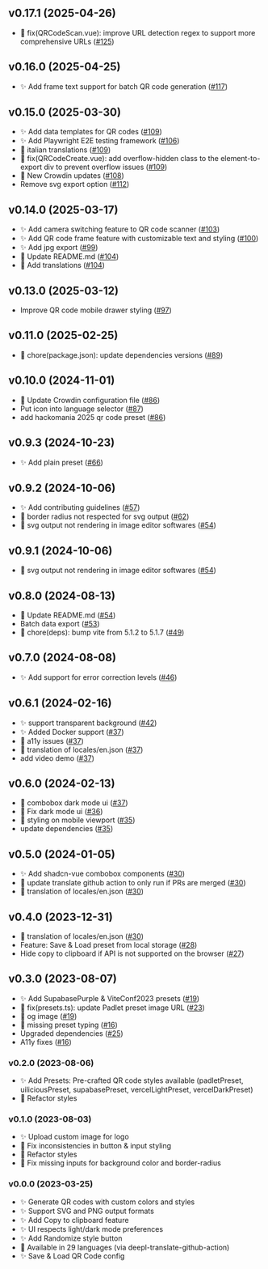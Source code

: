 ## v0.17.1 (2025-04-26)

- 🐛 fix(QRCodeScan.vue): improve URL detection regex to support more comprehensive URLs
  ([#125](https://github.com/lyqht/mini-qr/pull/125))

## v0.16.0 (2025-04-25)

- ✨ Add frame text support for batch QR code generation
  ([#117](https://github.com/lyqht/mini-qr/pull/117))

## v0.15.0 (2025-03-30)

- ✨ Add data templates for QR codes
  ([#109](https://github.com/lyqht/mini-qr/pull/109))
- ✨ Add Playwright E2E testing framework
  ([#106](https://github.com/lyqht/mini-qr/pull/106))
- 🐛 italian translations
  ([#109](https://github.com/lyqht/mini-qr/pull/109))
- 🐛 fix(QRCodeCreate.vue): add overflow-hidden class to the element-to-export div to prevent overflow issues
  ([#109](https://github.com/lyqht/mini-qr/pull/109))
- 🔧 New Crowdin updates
  ([#108](https://github.com/lyqht/mini-qr/pull/108))
- Remove svg export option
  ([#112](https://github.com/lyqht/mini-qr/pull/112))

## v0.14.0 (2025-03-17)

- ✨ Add camera switching feature to QR code scanner
  ([#103](https://github.com/lyqht/mini-qr/pull/103))
- ✨ Add QR code frame feature with customizable text and styling
  ([#100](https://github.com/lyqht/mini-qr/pull/100))
- ✨ Add jpg export
  ([#99](https://github.com/lyqht/mini-qr/pull/99))
- 🐛 Update README.md
  ([#104](https://github.com/lyqht/mini-qr/pull/104))
- 🔧 Add translations
  ([#104](https://github.com/lyqht/mini-qr/pull/104))

## v0.13.0 (2025-03-12)

- Improve QR code mobile drawer styling
  ([#97](https://github.com/lyqht/mini-qr/pull/97))

## v0.11.0 (2025-02-25)

- 🔧 chore(package.json): update dependencies versions
  ([#89](https://github.com/lyqht/mini-qr/pull/89))

## v0.10.0 (2024-11-01)

- 🔧 Update Crowdin configuration file
  ([#86](https://github.com/lyqht/mini-qr/pull/86))
- Put icon into language selector
  ([#87](https://github.com/lyqht/mini-qr/pull/87))
- add hackomania 2025 qr code preset
  ([#86](https://github.com/lyqht/mini-qr/pull/86))

## v0.9.3 (2024-10-23)

- ✨ Add plain preset
  ([#66](https://github.com/lyqht/mini-qr/pull/66))

## v0.9.2 (2024-10-06)

- ✨ Add contributing guidelines
  ([#57](https://github.com/lyqht/mini-qr/pull/57))
- 🐛 border radius not respected for svg output
  ([#62](https://github.com/lyqht/mini-qr/pull/62))
- 🐛 svg output not rendering in image editor softwares
  ([#54](https://github.com/lyqht/mini-qr/pull/54))

## v0.9.1 (2024-10-06)

- 🐛 svg output not rendering in image editor softwares
  ([#54](https://github.com/lyqht/mini-qr/pull/54))

## v0.8.0 (2024-08-13)

- 🐛 Update README.md
  ([#54](https://github.com/lyqht/mini-qr/pull/54))
- Batch data export
  ([#53](https://github.com/lyqht/mini-qr/pull/53))
- 🔧 chore(deps): bump vite from 5.1.2 to 5.1.7
  ([#49](https://github.com/lyqht/mini-qr/pull/49))

## v0.7.0 (2024-08-08)

- ✨ Add support for error correction levels
  ([#46](https://github.com/lyqht/mini-qr/pull/46))

## v0.6.1 (2024-02-16)

- ✨ support transparent background
  ([#42](https://github.com/lyqht/mini-qr/pull/42))
- ✨ Added Docker support
  ([#37](https://github.com/lyqht/mini-qr/pull/37))
- 🐛 a11y issues
  ([#37](https://github.com/lyqht/mini-qr/pull/37))
- 🔧 translation of locales/en.json
  ([#37](https://github.com/lyqht/mini-qr/pull/37))
- add video demo
  ([#37](https://github.com/lyqht/mini-qr/pull/37))

## v0.6.0 (2024-02-13)

- 🐛 combobox dark mode ui
  ([#37](https://github.com/lyqht/mini-qr/pull/37))
- 🐛 Fix dark mode ui
  ([#36](https://github.com/lyqht/mini-qr/pull/36))
- 🐛 styling on mobile viewport
  ([#35](https://github.com/lyqht/mini-qr/pull/35))
- update dependencies
  ([#35](https://github.com/lyqht/mini-qr/pull/35))

## v0.5.0 (2024-01-05)

- ✨ Add shadcn-vue combobox components
  ([#30](https://github.com/lyqht/mini-qr/pull/30))
- 🔧 update translate github action to only run if PRs are merged
  ([#30](https://github.com/lyqht/mini-qr/pull/30))
- 🔧 translation of locales/en.json
  ([#30](https://github.com/lyqht/mini-qr/pull/30))

## v0.4.0 (2023-12-31)

- 🔧 translation of locales/en.json
  ([#30](https://github.com/lyqht/mini-qr/pull/30))
- Feature: Save & Load preset from local storage
  ([#28](https://github.com/lyqht/mini-qr/pull/28))
- Hide copy to clipboard if API is not supported on the browser
  ([#27](https://github.com/lyqht/mini-qr/pull/27))

## v0.3.0 (2023-08-07)

- ✨ Add SupabasePurple & ViteConf2023 presets
  ([#19](https://github.com/lyqht/mini-qr/pull/19))
- 🐛 fix(presets.ts): update Padlet preset image URL
  ([#23](https://github.com/lyqht/mini-qr/pull/23))
- 🐛 og image
  ([#19](https://github.com/lyqht/mini-qr/pull/19))
- 🐛 missing preset typing
  ([#16](https://github.com/lyqht/mini-qr/pull/16))
- Upgraded dependencies
  ([#25](https://github.com/lyqht/mini-qr/pull/25))
- A11y fixes
  ([#16](https://github.com/lyqht/mini-qr/pull/16))

### v0.2.0 (2023-08-06)

- ✨ Add Presets: Pre-crafted QR code styles available (padletPreset, uiliciousPreset, supabasePreset, vercelLightPreset, vercelDarkPreset)
- 🐛 Refactor styles

### v0.1.0 (2023-08-03)

- ✨ Upload custom image for logo
- 🐛 Fix inconsistencies in button & input styling
- 🐛 Refactor styles
- 🐛 Fix missing inputs for background color and border-radius

### v0.0.0 (2023-03-25)

- ✨ Generate QR codes with custom colors and styles
- ✨ Support SVG and PNG output formats
- ✨ Add Copy to clipboard feature
- ✨ UI respects light/dark mode preferences
- ✨ Add Randomize style button
- 🔧 Available in 29 languages (via deepl-translate-github-action)
- ✨ Save & Load QR Code config
